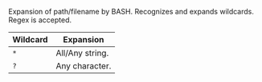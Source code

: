 Expansion of path/filename by BASH. Recognizes and expands wildcards. Regex is accepted.

| Wildcard | Expansion |
|--|--|
|`*` | All/Any string.|
| `?` | Any character. |
